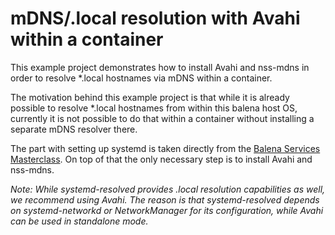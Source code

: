 # mDNS/.local resolution with Avahi within a container

This example project demonstrates how to install Avahi and nss-mdns in order to resolve *.local hostnames via mDNS within a container.

The motivation behind this example project is that while it is already possible to resolve *.local hostnames from within this balena host OS, currently it is not possible to do that within a container without installing a separate mDNS resolver there.

The part with setting up systemd is taken directly from the [Balena Services Masterclass](https://www.balena.io/docs/learn/more/masterclasses/services-masterclass/#5-running-systemd-in-a-service). On top of that the only necessary step is to install Avahi and nss-mdns.

_Note: While systemd-resolved provides .local resolution capabilities as well, we recommend using Avahi. The reason is that systemd-resolved depends on systemd-networkd or NetworkManager for its configuration, while Avahi can be used in standalone mode._

